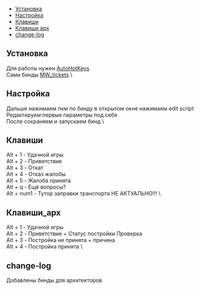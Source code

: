 
* [Установка](#Установка)
* [Настройка](#Настройка)
* [Клавиши](#Клавиши)
* [Клавиши арх](#Клавиши_арх)
* [change-log](#change-log)


## Установка
Для работы нужен [AutoHotKeys](https://www.autohotkey.com) \
Сами бинды [MW_tickets](/MW_tickets.ahk?raw=true) \

## Настройка
Дальше нажимаем пкм по бинду в открытом окне нажимаем edit script \
Редактируем первые параметры под себя \
После сохраняем и запускаем бинд \

## Клавиши
Alt + 1 - Удачной игры \
Alt + 2 - Приветствие \
Alt + 3 - Откат \
Alt + 4 - Отказ жалобы \
Alt + 5 - Жалоба принята \
Alt + q - Ещё вопросы? \
Alt + num1 - Тутор заправки транспорта НЕ АКТУАЛЬНО!!! \

## Клавиши_арх
Alt + 1 - Удачной игры \
Alt + 2 - Приветствие + Статус постройки Проверка \
Alt + 3 - Постройка не принята + причина \
Alt + 4 - Постройка принята \

## change-log
Добавлены бинды для архитекторов
